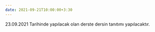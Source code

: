 ```yaml
---
date: 2021-09-21T10:00:00+3:30
---
```

23.09.2021 Tarihinde yapılacak olan derste dersin tanıtımı yapılacaktır.  
